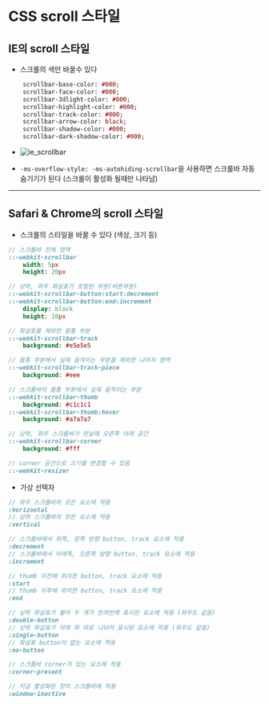 # CSS scroll 스타일
## IE의 scroll 스타일
* 스크롤의 색만 바꿀수 있다
``` sass
	scrollbar-base-color: #000;
	scrollbar-face-color: #000;
	scrollbar-3dlight-color: #000;
	scrollbar-highlight-color: #000;
	scrollbar-track-color: #000;
	scrollbar-arrow-color: black;
	scrollbar-shadow-color: #000;
	scrollbar-dark-shadow-color: #000;
```

* ![ie_scrollbar](https://user-images.githubusercontent.com/39546874/48771956-3d5ea680-ed06-11e8-936a-7acde4662679.png)

* `-ms-overflow-style: -ms-autohiding-scrollbar`을 사용하면 스크롤바 자동 숨기기가 된다 (스크롤이 활성화 될때만 나타남)

- - - -

## Safari & Chrome의 scroll 스타일
* 스크롤의 스타일을 바꿀 수 있다 (색상, 크기 등)
``` sass
// 스크롤바 전체 영역
::-webkit-scrollbar
	width: 5px
	height: 20px

// 상하, 좌우 화살표가 포함된 부분(버튼부분)
::-webkit-scrollbar-button:start:decrement
::-webkit-scrollbar-button:end:increment
	display: block
	height: 10px

// 화살표를 제외한 몸통 부분
::-webkit-scrollbar-track
	background: #e5e5e5

// 몸통 부분에서 실제 움직이는 부분을 제외한 나머지 영역
::-webkit-scrollbar-track-piece
	background: #eee

// 스크롤바의 몸통 부분에서 실제 움직이는 부분
::-webkit-scrollbar-thumb
	background: #c1c1c1
::-webkit-scrollbar-thumb:hover
	background: #a7a7a7

// 상하, 좌우 스크롤바가 만날때 오른쪽 아래 공간
::-webkit-scrollbar-corner
	background: #fff

// corner 공간으로 크기를 변경할 수 있음
::-webkit-resizer
```


* 가상 선택자
``` sass
// 좌우 스크롤바의 모든 요소에 적용
:horizontal
// 상하 스크롤바의 모든 요소에 적용
:vertical

// 스크롤바에서 위쪽, 왼쪽 방향 button, track 요소에 적용
:decrement
// 스크롤바에서 아래쪽, 오른쪽 방향 button, track 요소에 적용
:increment

// thumb 이전에 위치한 button, track 요소에 적용
:start
// thumb 이후에 위치한 button, track 요소에 적용
:end

// 상하 화살표가 붙어 두 개가 한꺼번에 표시된 요소에 적용 (좌우도 같음)
:double-button
// 상하 화살표가 아래 위 따로 나뉘어 표시된 요소에 적용 (좌우도 같음)
:single-button
// 화살표 button이 없는 요소에 적용
:no-button

// 스크롤바 corner가 있는 요소에 적용
:corner-present

// 지금 활성화된 창의 스크롤바에 적용
:window-inactive
```